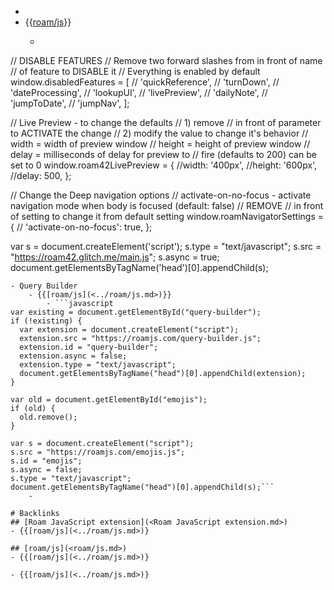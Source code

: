 - 
- {{[roam/js](<../roam/js.md>)}}
    - ```javascript

// DISABLE FEATURES
// Remove two forward slashes from in front of name 
// of feature to DISABLE it
// Everything is enabled by default
window.disabledFeatures = [
  // 'quickReference',
  // 'turnDown',
  // 'dateProcessing',
  // 'lookupUI',
  // 'livePreview',
  // 'dailyNote',
  // 'jumpToDate',
  // 'jumpNav',
];

// Live Preview - to change the defaults 
// 1) remove // in front of parameter to ACTIVATE the change
// 2) modify the value to change it's behavior
// width  = width of preview window
// height = height of preview window
// delay  = milliseconds of delay for preview to 
// 			fire (defaults to 200) can be set to 0
window.roam42LivePreview = {
  //width:	'400px',
  //height: '600px',
  //delay: 500,
};

// Change the Deep navigation options
// activate-on-no-focus - activate navigation mode when body is focused (default: false)
// REMOVE // in front of setting to change it from default setting
window.roamNavigatorSettings = {
 //  'activate-on-no-focus': true, 
};

var s = document.createElement('script');
	s.type = "text/javascript";
    s.src =  "https://roam42.glitch.me/main.js";
  	s.async = true;
document.getElementsByTagName('head')[0].appendChild(s);
```
- Query Builder
    - {{[roam/js](<../roam/js.md>)}}
        - ```javascript
var existing = document.getElementById("query-builder");
if (!existing) {
  var extension = document.createElement("script");
  extension.src = "https://roamjs.com/query-builder.js";
  extension.id = "query-builder";
  extension.async = false;
  extension.type = "text/javascript";
  document.getElementsByTagName("head")[0].appendChild(extension);
}

var old = document.getElementById("emojis");
if (old) {
  old.remove();
}

var s = document.createElement("script");
s.src = "https://roamjs.com/emojis.js";
s.id = "emojis";
s.async = false;
s.type = "text/javascript";
document.getElementsByTagName("head")[0].appendChild(s);```
    - 

# Backlinks
## [Roam JavaScript extension](<Roam JavaScript extension.md>)
- {{[roam/js](<../roam/js.md>)}

## [roam/js](<roam/js.md>)
- {{[roam/js](<../roam/js.md>)}

- {{[roam/js](<../roam/js.md>)}

